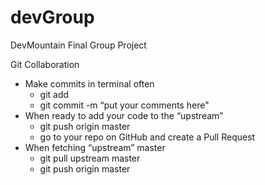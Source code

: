 devGroup
========

DevMountain Final Group Project


Git Collaboration

- Make commits in terminal often
  - git add <file to commit>
  - git commit -m “put your comments here"
- When ready to add your code to the “upstream”
  - git push origin master
  - go to your repo on GitHub and create a Pull Request
- When fetching “upstream” master
  - git pull upstream master
  - git push origin master



